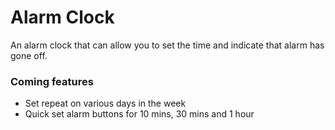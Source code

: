 # Alarm Clock
An alarm clock that can allow you to set the time and indicate that alarm has gone off.

### Coming features
- Set repeat on various days in the week
- Quick set alarm buttons for 10 mins, 30 mins and 1 hour
